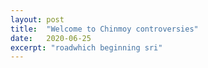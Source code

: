 ```yaml
---
layout: post
title:  "Welcome to Chinmoy controversies"
date:   2020-06-25
excerpt: "roadwhich beginning sri"
---
```

